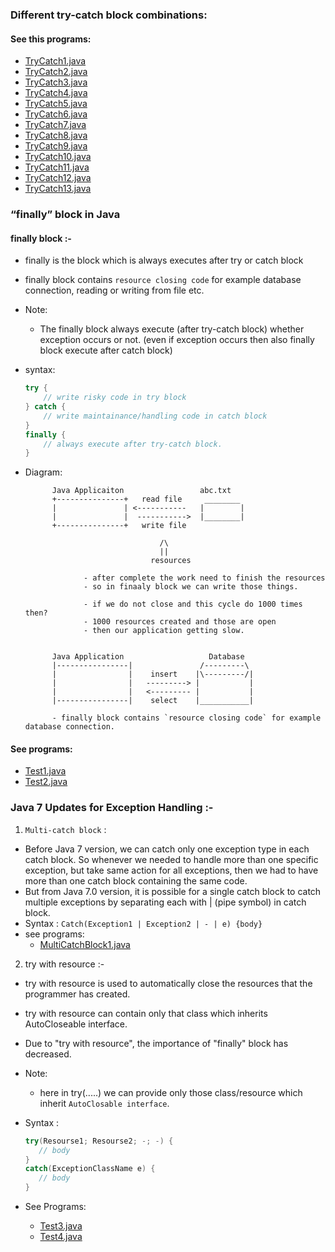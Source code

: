 ### Different try-catch block combinations:

#### See this programs:
- [TryCatch1.java](_4_Try_Catch_Block_Comb_Finally%2FTryCatchBlockCombination%2FTryCatch1.java)
- [TryCatch2.java](_4_Try_Catch_Block_Comb_Finally%2FTryCatchBlockCombination%2FTryCatch2.java)
- [TryCatch3.java](_4_Try_Catch_Block_Comb_Finally%2FTryCatchBlockCombination%2FTryCatch3.java)
- [TryCatch4.java](_4_Try_Catch_Block_Comb_Finally%2FTryCatchBlockCombination%2FTryCatch4.java)
- [TryCatch5.java](_4_Try_Catch_Block_Comb_Finally%2FTryCatchBlockCombination%2FTryCatch5.java)
- [TryCatch6.java](_4_Try_Catch_Block_Comb_Finally%2FTryCatchBlockCombination%2FTryCatch6.java)
- [TryCatch7.java](_4_Try_Catch_Block_Comb_Finally%2FTryCatchBlockCombination%2FTryCatch7.java)
- [TryCatch8.java](_4_Try_Catch_Block_Comb_Finally%2FTryCatchBlockCombination%2FTryCatch8.java)
- [TryCatch9.java](_4_Try_Catch_Block_Comb_Finally%2FTryCatchBlockCombination%2FTryCatch9.java)
- [TryCatch10.java](_4_Try_Catch_Block_Comb_Finally%2FTryCatchBlockCombination%2FTryCatch10.java)
- [TryCatch11.java](_4_Try_Catch_Block_Comb_Finally%2FTryCatchBlockCombination%2FTryCatch11.java)
- [TryCatch12.java](_4_Try_Catch_Block_Comb_Finally%2FTryCatchBlockCombination%2FTryCatch12.java)
- [TryCatch13.java](_4_Try_Catch_Block_Comb_Finally%2FTryCatchBlockCombination%2FTryCatch13.java)



### “finally” block in Java

#### finally block :-
- finally is the block which is always executes after try or catch block
- finally block contains `resource closing code` for example database connection, reading or writing from file etc.


- Note:
  - The finally block always execute (after try-catch block) whether exception occurs or not. (even if exception occurs then also finally block execute after catch block)

- syntax:
   ```java
   try {
       // write risky code in try block
   } catch {
       // write maintainance/handling code in catch block
   }
   finally {
       // always execute after try-catch block.
   }
   ```
- Diagram:
   ```
         Java Applicaiton                 abc.txt 
         +---------------+   read file     ________
         |               | <-----------   |        |
         |               |  ----------->  |________|
         +---------------+   write file        
         
                                 /\
                                 ||
                               resources
                               
                - after complete the work need to finish the resources
                - so in finaaly block we can write those things.    
                
                - if we do not close and this cycle do 1000 times then?
                - 1000 resources created and those are open 
                - then our application getting slow.             
   ```
   ```
   
         Java Application                   Database
         |----------------|               /---------\     
         |                |    insert    |\---------/|
         |                |   ---------> |           |
         |                |   <--------- |           |
         |----------------|    select    |___________|
               
         - finally block contains `resource closing code` for example database connection.                       
   ```
#### See programs:
- [Test1.java](_4_Try_Catch_Block_Comb_Finally%2FfinallyBlockPrograms%2FTest1.java)
- [Test2.java](_4_Try_Catch_Block_Comb_Finally%2FfinallyBlockPrograms%2FTest2.java)


### Java 7 Updates for Exception Handling :-
1. `Multi-catch block` :
- Before Java 7 version, we can catch only one exception type in each catch block. So whenever we needed to handle more than one specific exception, but take same action for all exceptions, then we had to have more than one catch block containing the same code.
- But from Java 7.0 version, it is possible for a single catch block to catch multiple exceptions by separating each with | (pipe symbol) in catch block.
- Syntax :
   `Catch(Exception1 | Exception2 | - | e) {body}`
- see programs:
  - [MultiCatchBlock1.java](_4_Try_Catch_Block_Comb_Finally%2FMultiCatchBlock1.java)


2. try with resource :-
- try with resource is used to automatically close the resources that the programmer has created.
- try with resource can contain only that class which inherits AutoCloseable interface.
- Due to "try with resource", the importance of "finally" block has decreased.


- Note:
  - here in try(.....) we can provide only those class/resource which inherit `AutoClosable interface`. 


- Syntax :
  ```java
  try(Resourse1; Resourse2; -; -) { 
     // body 
  }
  catch(ExceptionClassName e) { 
     // body 
  }
  ```

- See Programs:
  - [Test3.java](_4_Try_Catch_Block_Comb_Finally%2Fexceptionhandling3%2FTest3.java)
  - [Test4.java](_4_Try_Catch_Block_Comb_Finally%2Fexceptionhandling3%2FTest4.java)